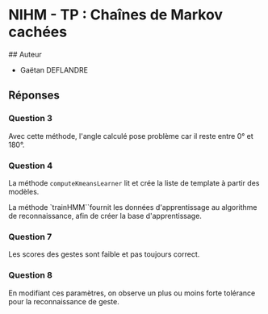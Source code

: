 NIHM - TP : Chaînes de Markov cachées
=====================================

## Auteur

- Gaëtan DEFLANDRE


## Réponses

### Question 3

Avec cette méthode, l'angle calculé pose problème car il reste entre 0° et 180°.

### Question 4

La méthode `computeKmeansLearner` lit et crée la liste de template à partir des
modèles.  

La méthode `trainHMM``fournit les données d'apprentissage au algorithme de
reconnaissance, afin de créer la base d'apprentissage.  

### Question 7

Les scores des gestes sont faible et pas toujours correct.

### Question 8

En modifiant ces paramètres, on observe un plus ou moins forte tolérance pour
la reconnaissance de geste.
